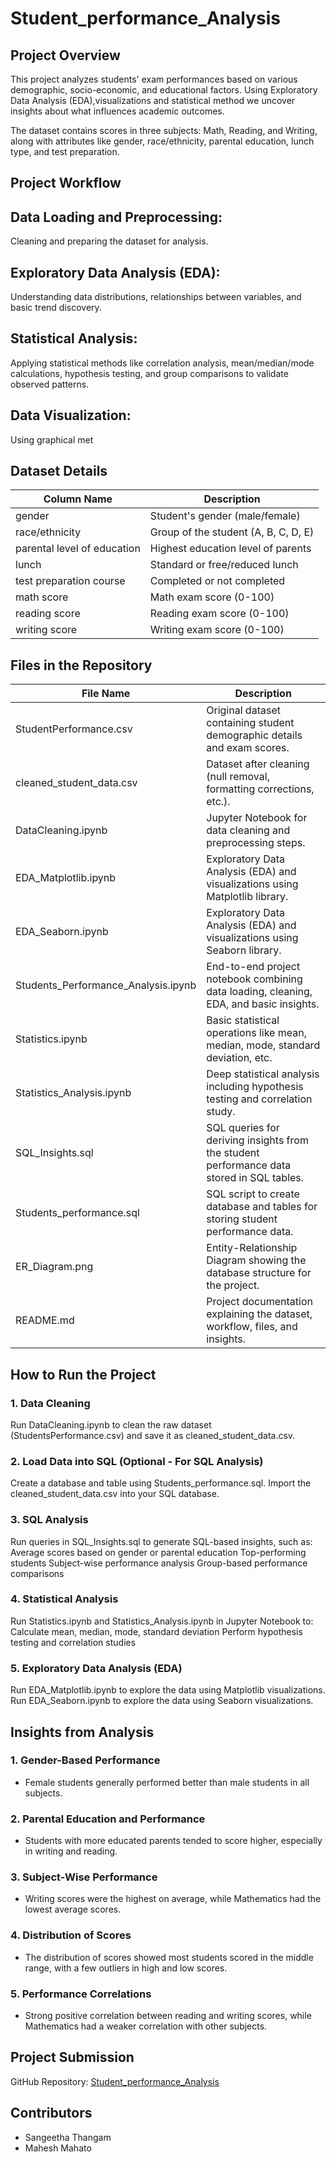 # Student_performance_Analysis

## Project Overview 
This project analyzes students' exam performances based on various demographic, socio-economic, and educational factors. Using Exploratory Data Analysis (EDA),visualizations and statistical method we uncover insights about what influences academic outcomes.

The dataset contains scores in three subjects: Math, Reading, and Writing, along with attributes like gender, race/ethnicity, parental education, lunch type, and test preparation.

## Project Workflow 
## Data Loading and Preprocessing:
Cleaning and preparing the dataset for analysis.

## Exploratory Data Analysis (EDA): 
Understanding data distributions, relationships between variables, and basic trend discovery.

## Statistical Analysis:
Applying statistical methods like correlation analysis, mean/median/mode calculations, hypothesis testing, and group comparisons to validate observed patterns.

## Data Visualization:
Using graphical met

## Dataset Details 

| Column Name | Description |  
|-------------|-------------|  
| gender | Student's gender (male/female) |  
| race/ethnicity	| Group of the student (A, B, C, D, E)|  
| parental level of education | Highest education level of parents |  
| lunch	 | Standard or free/reduced lunch |  
| test preparation course	 | Completed or not completed |  
| math score |	Math exam score (0-100) |  
|reading score | 	Reading exam score (0-100)|  
| writing score | Writing exam score (0-100)|  

## Files in the Repository

| File Name | Description |  
|-------------|-------------|  
| StudentPerformance.csv|Original dataset containing student demographic details and exam scores. |  
| cleaned_student_data.csv | Dataset after cleaning (null removal, formatting corrections, etc.).|  
| DataCleaning.ipynb  | Jupyter Notebook for data cleaning and preprocessing steps.|  
| EDA_Matplotlib.ipynb | Exploratory Data Analysis (EDA) and visualizations using Matplotlib library.|
| EDA_Seaborn.ipynb | Exploratory Data Analysis (EDA) and visualizations using Seaborn library.|
| Students_Performance_Analysis.ipynb | End-to-end project notebook combining data loading, cleaning, EDA, and basic insights.|
| Statistics.ipynb | Basic statistical operations like mean, median, mode, standard deviation, etc.|
| Statistics_Analysis.ipynb | Deep statistical analysis including hypothesis testing and correlation study.|
| SQL_Insights.sql | SQL queries for deriving insights from the student performance data stored in SQL tables.
| Students_performance.sql | SQL script to create database and tables for storing student performance data.|
| ER_Diagram.png | Entity-Relationship Diagram showing the database structure for the project.|
| README.md | Project documentation explaining the dataset, workflow, files, and insights.|

## How to Run the Project 

### 1. Data Cleaning
Run DataCleaning.ipynb to clean the raw dataset (StudentsPerformance.csv) and save it as cleaned_student_data.csv.

### 2. Load Data into SQL (Optional - For SQL Analysis)
Create a database and table using Students_performance.sql.
Import the cleaned_student_data.csv into your SQL database.

### 3. SQL Analysis
Run queries in SQL_Insights.sql to generate SQL-based insights, such as:
Average scores based on gender or parental education
Top-performing students
Subject-wise performance analysis
Group-based performance comparisons

### 4. Statistical Analysis
Run Statistics.ipynb and Statistics_Analysis.ipynb in Jupyter Notebook to:
Calculate mean, median, mode, standard deviation
Perform hypothesis testing and correlation studies

### 5. Exploratory Data Analysis (EDA)
Run EDA_Matplotlib.ipynb to explore the data using Matplotlib visualizations.
Run EDA_Seaborn.ipynb to explore the data using Seaborn visualizations.

## Insights from Analysis 

### 1. Gender-Based Performance  
- Female students generally performed better than male students in all subjects.  

### 2. Parental Education and Performance  
- Students with more educated parents tended to score higher, especially in writing and reading.

### 3. Subject-Wise Performance  
- Writing scores were the highest on average, while Mathematics had the lowest average scores.

### 4. Distribution of Scores  
- The distribution of scores showed most students scored in the middle range, with a few outliers in high and low scores.

### 5. Performance Correlations  
- Strong positive correlation between reading and writing scores, while Mathematics had a weaker correlation with other subjects.

## Project Submission
GitHub Repository: [Student_performance_Analysis]([https://github.com/sangeetha077/Student_performance_Analysis]) 

## Contributors
- Sangeetha Thangam
- Mahesh Mahato









